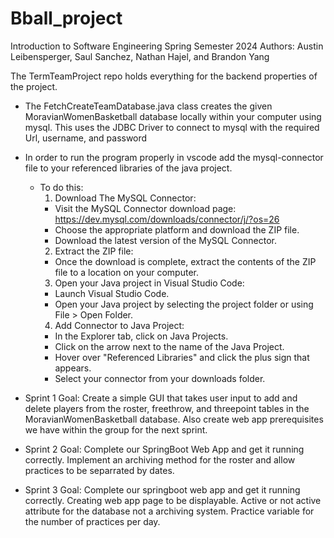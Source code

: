 # Bball_project
Introduction to Software Engineering 
Spring Semester 2024
Authors: Austin Leibensperger, Saul Sanchez, Nathan Hajel, and Brandon Yang


The TermTeamProject repo holds everything for the backend properties of the project.
- The FetchCreateTeamDatabase.java class creates the given MoravianWomenBasketball database locally within your computer using mysql. This uses the JDBC Driver to connect to mysql with the required Url, username, and password
- In order to run the program properly in vscode add the mysql-connector file to your referenced libraries of the java project.
  - To do this:
    1. Download The MySQL Connector:
      - Visit the MySQL Connector download page: https://dev.mysql.com/downloads/connector/j/?os=26  
      - Choose the appropriate platform and download the ZIP file.
      - Download the latest version of the MySQL Connector.
    2. Extract the ZIP file:
      - Once the download is complete, extract the contents of the ZIP file to a location on your computer.
    3. Open your Java project in Visual Studio Code:
      - Launch Visual Studio Code.
      - Open your Java project by selecting the project folder or using File > Open Folder.
    4. Add Connector to Java Project:
      - In the Explorer tab, click on Java Projects.
      - Click on the arrow next to the name of the Java Project.
      - Hover over "Referenced Libraries" and click the plus sign that appears.
      - Select your connector from your downloads folder.

- Sprint 1 Goal:
  Create a simple GUI that takes user input to add and delete players from the roster, freethrow, and threepoint tables in the MoravianWomenBasketball database. Also create web app prerequisites we have within the group for the next sprint. 

- Sprint 2 Goal:
  Complete our SpringBoot Web App and get it running correctly. Implement an archiving method for the roster and allow practices to be separrated by dates.

- Sprint 3 Goal:
  Complete our springboot web app and get it running correctly. Creating web app page to be displayable. Active or not active attribute for the database not a archiving system. Practice variable for the number of practices per day.
  

